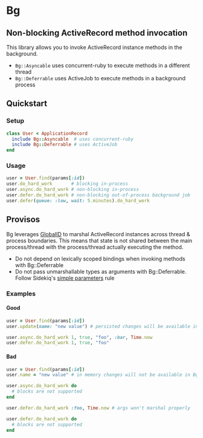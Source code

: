 # Bg

## Non-blocking ActiveRecord method invocation

This library allows you to invoke ActiveRecord instance methods in the background.

* `Bg::Asyncable` uses concurrent-ruby to execute methods in a different thread
* `Bg::Deferrable` uses ActiveJob to execute methods in a background process


## Quickstart

### Setup

```ruby
class User < ApplicationRecord
  include Bg::Asyncable  # uses concurrent-ruby
  include Bg::Deferrable # uses ActiveJob
end
```

### Usage

```ruby
user = User.find(params[:id])
user.do_hard_work       # blocking in-process
user.async.do_hard_work # non-blocking in-process
user.defer.do_hard_work # non-blocking out-of-process background job
user.defer(queue: :low, wait: 5.minutes).do_hard_work
```

## Provisos

Bg leverages [GlobalID](https://github.com/rails/globalid) to marshal ActiveRecord instances across thread & process boundaries.
This means that state is not shared between the main process/thread with the process/thread actually executing the method.

* Do not depend on lexically scoped bindings when invoking methods with Bg::Deferrable
* Do not pass unmarshallable types as arguments with Bg::Deferrable.
  Follow Sidekiq's [simple parameters](https://github.com/mperham/sidekiq/wiki/Best-Practices#1-make-your-job-parameters-small-and-simple) rule

### Examples

#### Good

```ruby
user = User.find(params[:id])
user.update(name: "new value") # persisted changes will be available in Bg invoked methods

user.async.do_hard_work 1, true, "foo", :bar, Time.now
user.defer.do_hard_work 1, true, "foo"
```

#### Bad

```ruby
user = User.find(params[:id])
user.name = "new value" # in memory changes will not be available in Bg invoked methods

user.async.do_hard_work do
  # blocks are not supported
end

user.defer.do_hard_work :foo, Time.now # args won't marshal properly

user.defer.do_hard_work do
  # blocks are not supported
end
```
